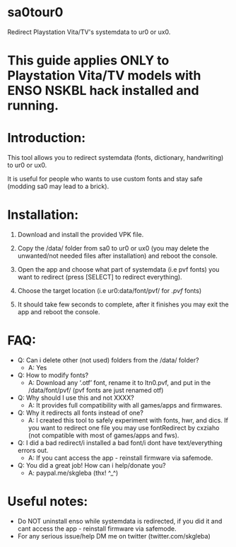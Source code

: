 # sa0tour0
Redirect Playstation Vita/TV's systemdata to ur0 or ux0.
# This guide applies ONLY to Playstation Vita/TV models with ENSO NSKBL hack installed and running.
# Introduction:
This tool allows you to redirect systemdata (fonts, dictionary, handwriting) to ur0 or ux0.

It is useful for people who wants to use custom fonts and stay safe (modding sa0 may lead to a brick).

# Installation:
1) Download and install the provided VPK file.

2) Copy the /data/ folder from sa0 to ur0 or ux0 (you may delete the unwanted/not needed files after installation) and reboot the console.

3) Open the app and choose what part of systemdata (i.e pvf fonts) you want to redirect (press [SELECT] to redirect everything).

4) Choose the target location (i.e ur0:data/font/pvf/ for *.pvf* fonts)

5) It should take few seconds to complete, after it finishes you may exit the app and reboot the console.

# FAQ:
 - Q: Can i delete other (not used) folders from the /data/ folder?
   - A: Yes
 - Q: How to modify fonts?
   - A: Download any ‘.otf’ font, rename it to ltn0.pvf, and put in the /data/font/pvf/ (pvf fonts are just renamed otf)
 - Q: Why should I use this and not XXXX?
   - A: It provides full compatibility with all games/apps and firmwares.
 - Q: Why it redirects all fonts instead of one?
   - A: I created this tool to safely experiment with fonts, hwr, and dics. If you want to redirect one file you may use fontRedirect by cxziaho (not compatible with most of games/apps and fws).
 - Q: I did a bad redirect/i installed a bad font/i dont have text/everything errors out.
   - A: If you cant access the app - reinstall firmware via safemode.
 - Q: You did a great job! How can i help/donate you?
   - A: paypal.me/skgleba (thx! ^_^)
# Useful notes:
- Do NOT uninstall enso while systemdata is redirected, if you did it and cant access the app - reinstall firmware via safemode.
- For any serious issue/help DM me on twitter (twitter.com/skgleba)
